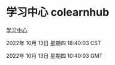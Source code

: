 # 学习中心 colearnhub
[学习中心](http://27.19.33.125:56308/colearnhub/)

2022年 10月 13日 星期四 18:40:03 CST

2022年 10月 13日 星期四 10:40:03 GMT
